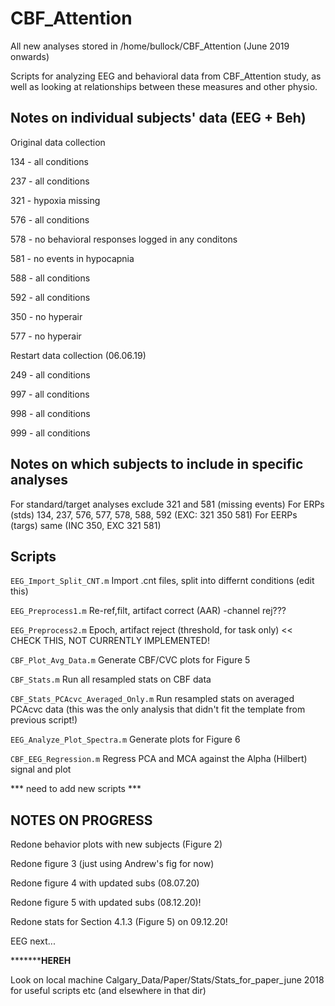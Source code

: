 # CBF_Attention

All new analyses stored in /home/bullock/CBF_Attention (June 2019 onwards)

Scripts for analyzing EEG and behavioral data from CBF_Attention study, as well as looking at relationships between these measures and other physio.


## Notes on individual subjects' data (EEG + Beh)

Original data collection

134 - all conditions

237 - all conditions

321 - hypoxia missing

576 - all conditions

578 - no behavioral responses logged in any conditons

581 - no events in hypocapnia

588 - all conditions

592 - all conditions

350 - no hyperair

577 - no hyperair

Restart data collection (06.06.19)

249 - all conditions

997 - all conditions

998 - all conditions

999 - all conditions


## Notes on which subjects to include in specific analyses

For standard/target analyses exclude 321 and 581 (missing events)
For ERPs (stds) 134, 237, 576, 577, 578, 588, 592 (EXC: 321 350 581)
For EERPs (targs) same (INC 350, EXC 321 581)


## Scripts

`EEG_Import_Split_CNT.m` Import .cnt files, split into differnt conditions (edit this)

`EEG_Preprocess1.m` Re-ref,filt, artifact correct (AAR) -channel rej???

`EEG_Preprocess2.m` Epoch, artifact reject (threshold, for task only) << CHECK THIS, NOT CURRENTLY IMPLEMENTED!

`CBF_Plot_Avg_Data.m` Generate CBF/CVC plots for Figure 5

`CBF_Stats.m` Run all resampled stats on CBF data

`CBF_Stats_PCAcvc_Averaged_Only.m` Run resampled stats on averaged PCAcvc data (this was the only analysis that didn't fit the template from previous script!)

`EEG_Analyze_Plot_Spectra.m` Generate plots for Figure 6

`CBF_EEG_Regression.m` Regress PCA and MCA against the Alpha (Hilbert) signal and plot


*** need to add new scripts ***

## NOTES ON PROGRESS

Redone behavior plots with new subjects (Figure 2)

Redone figure 3 (just using Andrew's fig for now)

Redone figure 4 with updated subs (08.07.20)

Redone figure 5 with updated subs (08.12.20)!

Redone stats for Section 4.1.3 (Figure 5) on 09.12.20!

EEG next...

*********************HEREH**************





Look on local machine Calgary_Data/Paper/Stats/Stats_for_paper_june 2018 for useful scripts etc (and elsewhere in that dir)

